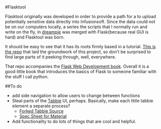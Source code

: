 #Flasktool

Flasktool originally was developed in order to provide a path for a  to upload potentially sensitive data directly into Infusionsoft. Since the data could not be on our computers locally, a series the scripts that I normally run and write on the fly, in [dreampie](http://dreampie.org) was merged with Flask(because real GUI is hard) and Flasktool was born.

It should be easy to see that it has its roots firmly based in a tutorial. [This is the repo](https://github.com/miguelgrinberg/flasky) that laid the groundwork of this project, so don't be surprised to find large parts of it peeking through, well, everywhere.

That repo accompanies the [Flask Web Development book](http://amzn.com/1449372627). Overall it is a good little book that introduces the basics of Flask to someone familiar with the stuff I call python.

##To do

* add side navigation to allow users to change between functions
* Steal parts of the [Tabbie](https://tabbie.io/) UI, perhaps. Basically, make each little tabbie element a separate process?
  * [Forked Tabbie Source](https://github.com/jeremiahmarks/tabbie)
  * [Spec Sheet for Material](https://www.google.com/design/spec/material-design/introduction.html)
* Add functionality to do lots of things that are cool and helpful.
